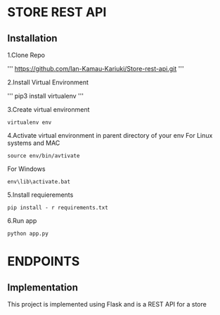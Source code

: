 # STORE REST API

## Installation

1.Clone Repo

'''
https://github.com/Ian-Kamau-Kariuki/Store-rest-api.git
'''

2.Install Virtual Environment

'''
pip3 install virtualenv
'''

3.Create virtual environment

```
virtualenv env
```

4.Activate virtual environment in parent directory of your env
For Linux systems and MAC

```
source env/bin/avtivate
```

For Windows

```
env\lib\activate.bat
```

5.Install requierements
```
pip install - r requirements.txt
```

6.Run app

```
python app.py
```

# ENDPOINTS





## Implementation
This project is implemented using Flask and is a REST API for a store
